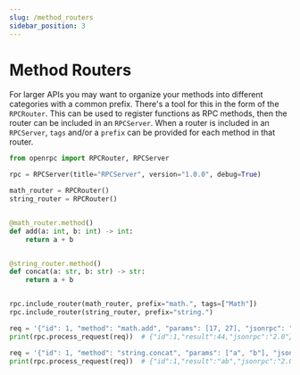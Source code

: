```yaml
---
slug: /method_routers
sidebar_position: 3
---
```


# Method Routers

For larger APIs you may want to organize your methods into different categories with
a common prefix. There's a tool for this in the form of the `RPCRouter`. This can be
used to register functions as RPC methods, then the router can be included in an
`RPCServer`. When a router is included in an `RPCServer`, `tags` and/or a `prefix` can
be provided for each method in that router.

```python
from openrpc import RPCRouter, RPCServer

rpc = RPCServer(title="RPCServer", version="1.0.0", debug=True)

math_router = RPCRouter()
string_router = RPCRouter()


@math_router.method()
def add(a: int, b: int) -> int:
    return a + b


@string_router.method()
def concat(a: str, b: str) -> str:
    return a + b


rpc.include_router(math_router, prefix="math.", tags=["Math"])
rpc.include_router(string_router, prefix="string.")

req = '{"id": 1, "method": "math.add", "params": [17, 27], "jsonrpc": "2.0"}'
print(rpc.process_request(req))  # {"id":1,"result":44,"jsonrpc":"2.0"}

req = '{"id": 1, "method": "string.concat", "params": ["a", "b"], "jsonrpc": "2.0"}'
print(rpc.process_request(req))  # {"id":1,"result":"ab","jsonrpc":"2.0"}
```
